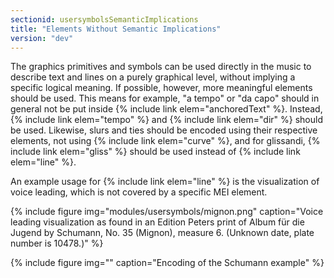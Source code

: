 ```yaml
---
sectionid: usersymbolsSemanticImplications
title: "Elements Without Semantic Implications"
version: "dev"
---
```


The graphics primitives and symbols can be used directly in the music to describe text and lines on a purely graphical level, without implying a specific logical meaning. If possible, however, more meaningful elements should be used. This means for example, "a tempo" or "da capo" should in general not be put inside {% include link elem="anchoredText" %}. Instead, {% include link elem="tempo" %} and {% include link elem="dir" %} should be used. Likewise, slurs and ties should be encoded using their respective elements, not using {% include link elem="curve" %}, and for glissandi, {% include link elem="gliss" %} should be used instead of {% include link elem="line" %}.

An example usage for {% include link elem="line" %} is the visualization of voice leading, which is not covered by a specific MEI element.

{% include figure img="modules/usersymbols/mignon.png" caption="Voice leading visualization as found in an Edition Peters print of Album für die Jugend by Schumann, No. 35 (Mignon), measure 6. (Unknown date, plate number is 10478.)" %}

{% include figure img="" caption="Encoding of the Schumann example" %}
